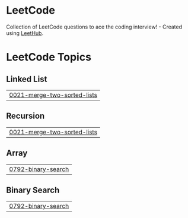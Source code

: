 # LeetCode
Collection of LeetCode questions to ace the coding interview! - Created using [LeetHub](https://github.com/QasimWani/LeetHub).

<!---LeetCode Topics Start-->
# LeetCode Topics
## Linked List
|  |
| ------- |
| [0021-merge-two-sorted-lists](https://github.com/drtcxrch/LeetCode/tree/master/0021-merge-two-sorted-lists) |
## Recursion
|  |
| ------- |
| [0021-merge-two-sorted-lists](https://github.com/drtcxrch/LeetCode/tree/master/0021-merge-two-sorted-lists) |
## Array
|  |
| ------- |
| [0792-binary-search](https://github.com/drtcxrch/LeetCode/tree/master/0792-binary-search) |
## Binary Search
|  |
| ------- |
| [0792-binary-search](https://github.com/drtcxrch/LeetCode/tree/master/0792-binary-search) |
<!---LeetCode Topics End-->